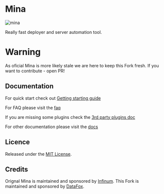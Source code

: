 # Mina

![mina](https://assets.infinum.co/attachments/ad98b5e667facece8bb0b790f3cafe5bcb2dc469/store/limit/1000/1000/291724d19624f688957cebb5a0549abb6ea07113bdac11026ad2d5a6d29f/Mina_Icon.png)

Really fast deployer and server automation tool.

# Warning

As oficial Mina is more likely stale we are here to keep this Fork fresh. If you want to contribute - open PR!

Documentation
----------------

For quick start check out [Getting starting guide](docs/getting_started.md)

For FAQ please visit the [faq](docs/faq.md)

If you are missing some plugins check the [3rd party plugins doc](docs/3rd_party_plugins.md)

For other documentation please visit the [docs](docs)

Licence
----------------

Released under the [MIT License](https://www.opensource.org/licenses/mit-license.php).

Credits
----------------

Orignal Mina is maintained and sponsored by [Infinum](https://infinum.co).
This Fork is maintained and sponsored by [DataFox](https://data-fox.com.au).
